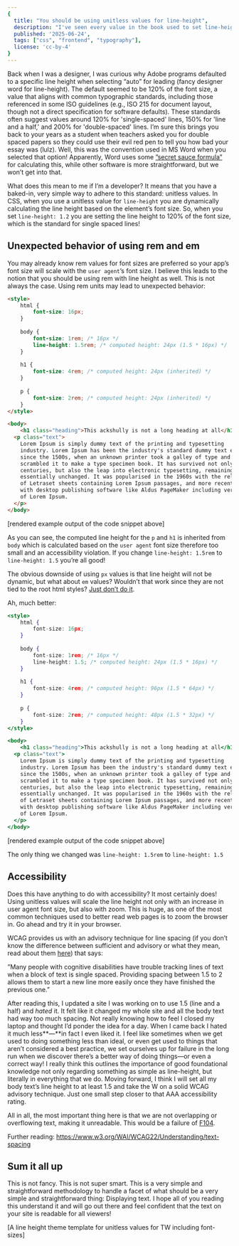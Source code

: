 ```yaml
---
{
  title: "You should be using unitless values for line-height",
  description: "I've seen every value in the book used to set line-height values in CSS. This is why you should just use unitless.",
  published: '2025-06-24',
  tags: ["css", "frontend", "typography"],
  license: 'cc-by-4'
}
---
```


Back when I was a designer, I was curious why Adobe programs defaulted to a specific line height when selecting “auto” for leading (fancy designer word for line-height). The default seemed to be 120% of the font size, a value that aligns with common typographic standards, including those referenced in some ISO guidelines (e.g., ISO 215 for document layout, though not a direct specification for software defaults). These standards often suggest values around 120% for 'single-spaced' lines, 150% for 'line and a half,' and 200% for 'double-spaced' lines. I’m sure this brings you back to your years as a student when teachers asked you for double spaced papers so they could use their evil red pen to tell you how bad your essay was (lulz). Well, this was the convention used in MS Word when you selected that option! Apparently, Word uses some [”secret sauce formula”](https://community.adobe.com/t5/indesign-discussions/line-spacing-in-indesign/m-p/11577973#M402898) for calculating this, while other software is more straightforward, but we won’t get into that.

What does this mean to me if I’m a developer? It means that you have a baked-in, very simple way to adhere to this standard: unitless values. In CSS, when you use a unitless value for `line-height` you are dynamically calculating the line height based on the element’s font size. So, when you set `line-height: 1.2` you are setting the line height to 120% of the font size, which is the standard for single spaced lines!

## Unexpected behavior of using rem and em

You may already know rem values for font sizes are preferred so your app’s font size will scale with the `user agent`’s font size. I believe this leads to the notion that you should be using rem with line height as well. This is not always the case. Using rem units may lead to unexpected behavior:

```html
<style>
	html {
		font-size: 16px;
	}
	
	body {
		font-size: 1rem; /* 16px */
		line-height: 1.5rem; /* computed height: 24px (1.5 * 16px) */
	}
	
	h1 {
		font-size: 4rem; /* computed height: 24px (inherited) */
	}
	
	p {
		font-size: 2rem; /* computed height: 24px (inherited) */
	}
</style>

<body>
	<h1 class="heading">This ackshully is not a long heading at all</h1>
  <p class="text">
    Lorem Ipsum is simply dummy text of the printing and typesetting
    industry. Lorem Ipsum has been the industry's standard dummy text ever
    since the 1500s, when an unknown printer took a galley of type and
    scrambled it to make a type specimen book. It has survived not only five
    centuries, but also the leap into electronic typesetting, remaining
    essentially unchanged. It was popularised in the 1960s with the release
    of Letraset sheets containing Lorem Ipsum passages, and more recently
    with desktop publishing software like Aldus PageMaker including versions
    of Lorem Ipsum.
  </p>
</body>
```

[rendered example output of the code snippet above]

As you can see, the computed line height for the `p` and `h1` is inherited from `body` which is calculated based on the `user agent` font size therefore too small and an accessibility violation. If you change `line-height: 1.5rem` to `line-height: 1.5` you’re all good!

The obvious downside of using `px` values is that line height will not be dynamic, but what about `em` values? Wouldn’t that work since they are not tied to the root html styles? [Just don’t do it](https://developer.mozilla.org/en-US/docs/Web/CSS/line-height#prefer_unitless_numbers_for_line-height_values).

Ah, much better:

```jsx
<style>
	html {
		font-size: 16px;
	}
	
	body {
		font-size: 1rem; /* 16px */
		line-height: 1.5; /* computed height: 24px (1.5 * 16px) */
	}
	
	h1 {
		font-size: 4rem; /* computed height: 96px (1.5 * 64px) */
	}
	
	p {
		font-size: 2rem; /* computed height: 48px (1.5 * 32px) */
	}
</style>

<body>
	<h1 class="heading">This ackshully is not a long heading at all</h1>
  <p class="text">
    Lorem Ipsum is simply dummy text of the printing and typesetting
    industry. Lorem Ipsum has been the industry's standard dummy text ever
    since the 1500s, when an unknown printer took a galley of type and
    scrambled it to make a type specimen book. It has survived not only five
    centuries, but also the leap into electronic typesetting, remaining
    essentially unchanged. It was popularised in the 1960s with the release
    of Letraset sheets containing Lorem Ipsum passages, and more recently
    with desktop publishing software like Aldus PageMaker including versions
    of Lorem Ipsum.
  </p>
</body>
```

[rendered example output of the code snippet above]

The only thing we changed was `line-height: 1.5rem` to `line-height: 1.5`

## Accessibility

Does this have anything to do with accessibility? It most certainly does! Using unitless values will scale the line height not only with an increase in user agent font size, but also with zoom. This is huge, as one of the most common techniques used to better read web pages is to zoom the browser in. Go ahead and try it in your browser.

WCAG provides us with an advisory technique for line spacing (if you don’t know the difference between sufficient and advisory or what they mean, read about them [here](https://www.w3.org/WAI/WCAG21/Understanding/understanding-techniques)) that says:

”Many people with cognitive disabilities have trouble tracking lines of text when a block of text is single spaced. Providing spacing between 1.5 to 2 allows them to start a new line more easily once they have finished the previous one.”

After reading this, I updated a site I was working on to use 1.5 (line and a half) and *hated* it. It felt like it changed my whole site and all the body text had way too much spacing. Not really knowing how to feel I closed my laptop and thought I’d ponder the idea for a day. When I came back I hated it much less**—**in fact I even liked it. I feel like sometimes when we get used to doing something less than ideal, or even get used to things that aren’t considered a best practice, we set ourselves up for failure in the long run when we discover there’s a better way of doing things—or even a correct way! I really think this outlines the importance of good foundational knowledge not only regarding something as simple as line-height, but literally in everything that we do. Moving forward, I think I will set all my body text’s line height to at least 1.5 and take the W on a solid WCAG advisory technique. Just one small step closer to that AAA accessibility rating. 

All in all, the most important thing here is that we are not overlapping or overflowing text, making it unreadable. This would be a failure of [F104](https://www.w3.org/WAI/WCAG22/Techniques/failures/F104).

Further reading: https://www.w3.org/WAI/WCAG22/Understanding/text-spacing

## Sum it all up

This is not fancy. This is not super smart. This is a very simple and straightforward methodology to handle a facet of what should be a very simple and straightforward thing: Displaying text. I hope all of you reading this understand it and will go out there and feel confident that the text on your site is readable for all viewers!

[A line height theme template for unitless values for TW including font-sizes]